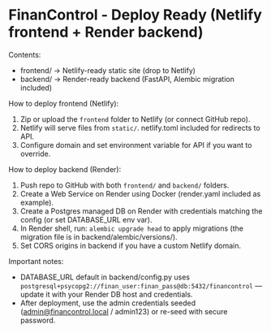 FinanControl - Deploy Ready (Netlify frontend + Render backend)
================================================================

Contents:
- frontend/  -> Netlify-ready static site (drop to Netlify)
- backend/   -> Render-ready backend (FastAPI, Alembic migration included)

How to deploy frontend (Netlify):
1. Zip or upload the `frontend` folder to Netlify (or connect GitHub repo).
2. Netlify will serve files from `static/`. netlify.toml included for redirects to API.
3. Configure domain and set environment variable for API if you want to override.

How to deploy backend (Render):
1. Push repo to GitHub with both `frontend/` and `backend/` folders.
2. Create a Web Service on Render using Docker (render.yaml included as example).
3. Create a Postgres managed DB on Render with credentials matching the config (or set DATABASE_URL env var).
4. In Render shell, run: `alembic upgrade head` to apply migrations (the migration file is in backend/alembic/versions/).
5. Set CORS origins in backend if you have a custom Netlify domain.

Important notes:
- DATABASE_URL default in backend/config.py uses `postgresql+psycopg2://finan_user:finan_pass@db:5432/financontrol` — update it with your Render DB host and credentials.
- After deployment, use the admin credentials seeded (admin@financontrol.local / admin123) or re-seed with secure password.
